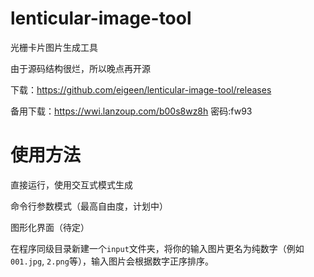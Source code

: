 # lenticular-image-tool
光栅卡片图片生成工具

由于源码结构很烂，所以晚点再开源

下载：https://github.com/eigeen/lenticular-image-tool/releases

备用下载：https://wwi.lanzoup.com/b00s8wz8h 密码:fw93

# 使用方法

直接运行，使用交互式模式生成

命令行参数模式（最高自由度，计划中）

图形化界面（待定）

在程序同级目录新建一个`input`文件夹，将你的输入图片更名为纯数字（例如`001.jpg`, `2.png`等），输入图片会根据数字正序排序。
